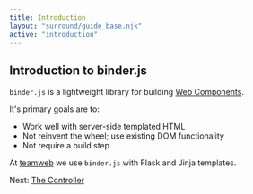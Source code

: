 ```yaml
---
title: Introduction
layout: "surround/guide_base.njk"
active: "introduction"
---
```


## Introduction to binder.js

`binder.js` is a lightweight library for building [Web Components](https://developer.mozilla.org/en-US/docs/Web/Web_Components).

It's primary goals are to:  

- Work well with server-side templated HTML
- Not reinvent the wheel; use existing DOM functionality
- Not require a build step

At [teamweb](https://teamwebhq.com) we use `binder.js` with Flask and Jinja templates.  

Next: [The Controller](/guide/the-controller)
